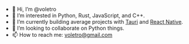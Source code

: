 - 👋 Hi, I’m @voletro
- 👀 I’m interested in Python, Rust, JavaScript, and C++.
- 🌱 I’m currently building average projects with [Tauri](https://tauri.studio) and [React Native](https://reactnative.dev).
- 💞️ I’m looking to collaborate on Python things.
- 📫 How to reach me: voletro@gmail.com

<!---
voletro/voletro is a ✨ special ✨ repository because its `README.md` (this file) appears on your GitHub profile.
You can click the Preview link to take a look at your changes.
--->
